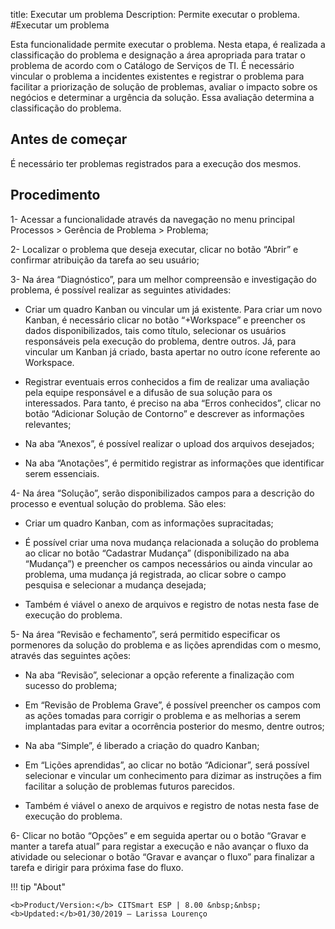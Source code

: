 title: Executar um problema
Description: Permite executar o problema.
#Executar um problema

Esta funcionalidade permite executar o problema. Nesta etapa, é realizada a classificação do problema e designação a área apropriada para tratar o problema de acordo com o Catálogo de Serviços de TI. É necessário vincular o problema a incidentes existentes e registrar o problema para facilitar a priorização de solução de problemas, avaliar o impacto sobre os negócios e determinar a urgência da solução. Essa avaliação determina a classificação do problema.

Antes de começar
----------------

É necessário ter problemas registrados para a execução dos mesmos.

Procedimento
------------

1-  Acessar a funcionalidade através da navegação no menu principal Processos \>
    Gerência de Problema \> Problema;

2-  Localizar o problema que deseja executar, clicar no botão “Abrir” e
    confirmar atribuição da tarefa ao seu usuário;

3-  Na área “Diagnóstico”, para um melhor compreensão e investigação do
    problema, é possível realizar as seguintes atividades:

-   Criar um quadro Kanban ou vincular um já existente. Para criar um novo
    Kanban, é necessário clicar no botão “+Workspace” e preencher os dados
    disponibilizados, tais como título, selecionar os usuários responsáveis pela
    execução do problema, dentre outros. Já, para vincular um Kanban já criado,
    basta apertar no outro ícone referente ao Workspace.

-   Registrar eventuais erros conhecidos a fim de realizar uma avaliação pela
    equipe responsável e a difusão de sua solução para os interessados. Para
    tanto, é preciso na aba “Erros conhecidos”, clicar no botão “Adicionar
    Solução de Contorno” e descrever as informações relevantes;

-   Na aba “Anexos”, é possível realizar o upload dos arquivos desejados;

-   Na aba “Anotações”, é permitido registrar as informações que identificar
    serem essenciais.

4-  Na área “Solução”, serão disponibilizados campos para a descrição do
    processo e eventual solução do problema. São eles:

-   Criar um quadro Kanban, com as informações supracitadas;

-   É possível criar uma nova mudança relacionada a solução do problema ao
    clicar no botão “Cadastrar Mudança” (disponibilizado na aba “Mudança”) e
    preencher os campos necessários ou ainda vincular ao problema, uma mudança
    já registrada, ao clicar sobre o campo pesquisa e selecionar a mudança
    desejada;

-   Também é viável o anexo de arquivos e registro de notas nesta fase de
    execução do problema.

5-  Na área “Revisão e fechamento”, será permitido especificar os pormenores da
    solução do problema e as lições aprendidas com o mesmo, através das
    seguintes ações:

-   Na aba “Revisão”, selecionar a opção referente a finalização com sucesso do
    problema;

-   Em “Revisão de Problema Grave”, é possível preencher os campos com as ações
    tomadas para corrigir o problema e as melhorias a serem implantadas para
    evitar a ocorrência posterior do mesmo, dentre outros;

-   Na aba “Simple”, é liberado a criação do quadro Kanban;

-   Em “Lições aprendidas”, ao clicar no botão “Adicionar”, será possível
    selecionar e vincular um conhecimento para dizimar as instruções a fim
    facilitar a solução de problemas futuros parecidos.

-   Também é viável o anexo de arquivos e registro de notas nesta fase de
    execução do problema.

6-  Clicar no botão “Opções” e em seguida apertar ou o botão “Gravar e manter a
    tarefa atual” para registar a execução e não avançar o fluxo da atividade ou
    selecionar o botão “Gravar e avançar o fluxo” para finalizar a tarefa e
    dirigir para próxima fase do fluxo.

!!! tip "About"

    <b>Product/Version:</b> CITSmart ESP | 8.00 &nbsp;&nbsp;
    <b>Updated:</b>01/30/2019 – Larissa Lourenço
